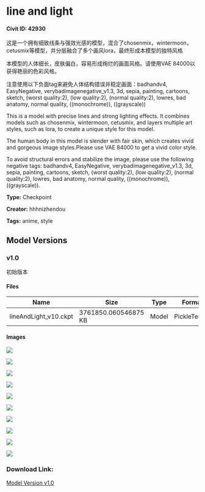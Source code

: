 # line and light

#### Civit ID: 42930

<p>这是一个拥有细致线条与强效光感的模型，混合了chosenmix，wintermoon，cetusmix等模型，并分层融合了多个画风lora，最终形成本模型的独特风格</p><p>本模型的人体细长，皮肤偏白，容易形成绚烂的画面风格。请使用VAE 84000以获得艳丽的色彩风格。</p><p>注意使用以下负面tag来避免人体结构错误并稳定画面：badhandv4, EasyNegative, verybadimagenegative_v1.3, 3d, sepia, painting, cartoons, sketch, (worst quality:2), (low quality:2), (normal quality:2), lowres, bad anatomy, normal quality, ((monochrome)), ((grayscale))</p><p></p><p></p><p>This is a model with precise lines and strong lighting effects. It combines models such as chosenmix, wintermoon, cetusmix, and layers multiple art styles, such as lora, to create a unique style for this model.</p><p>The human body in this model is slender with fair skin, which creates vivid and gorgeous image styles.Please use VAE 84000 to get a vivid color style.</p><p>To avoid structural errors and stabilize the image, please use the following negative tags: badhandv4, EasyNegative, verybadimagenegative_v1.3, 3d, sepia, painting, cartoons, sketch, (worst quality:2), (low quality:2), (normal quality:2), lowres, bad anatomy, normal quality, ((monochrome)), ((grayscale)).</p>

**Type:** Checkpoint

**Creator:** hhhnizhendou

**Tags:** anime, style

## Model Versions

### v1.0

<p>初始版本</p>

#### Files

| Name | Size | Type | Format | Download Url | AutoV1 | AutoV2 | SHA256 | CRC32 | BLAKE3 |
| --- | --- | --- | --- | --- | --- | --- | --- | --- | --- |
| lineAndLight_v10.ckpt | 3761850.060546875 KB | Model | PickleTensor | https://civitai.com/api/download/models/47602 | E0DCEC61 | F627448629 | F62744862995F27BE9C9BCF2A8C02A76F16C570209F226CFC2FBB2641401ACDB | 467242DB | E47D46198F3F2CF3BA52490614C53B19038DC95C8F3B10C536F93F96063621DA |

#### Images

<p><img src="https://image.civitai.com/xG1nkqKTMzGDvpLrqFT7WA/888c745a-578b-4cf0-3d2f-a4aab3dd1400/width=450/513650.jpeg" /></p>

<p><img src="https://image.civitai.com/xG1nkqKTMzGDvpLrqFT7WA/d2a65257-d3ee-4d0b-4786-bcde1dedd900/width=450/513126.jpeg" /></p>

<p><img src="https://image.civitai.com/xG1nkqKTMzGDvpLrqFT7WA/854a4907-afb0-40ef-5019-bec74677e700/width=450/513134.jpeg" /></p>

<p><img src="https://image.civitai.com/xG1nkqKTMzGDvpLrqFT7WA/22238ac2-6818-475a-55e1-52ab1aab8000/width=450/513651.jpeg" /></p>

<p><img src="https://image.civitai.com/xG1nkqKTMzGDvpLrqFT7WA/35af183b-c8c3-4464-bd3b-e79e61a13e00/width=450/513653.jpeg" /></p>

<p><img src="https://image.civitai.com/xG1nkqKTMzGDvpLrqFT7WA/a90519f7-cc9e-4dc8-7402-1642e61db200/width=450/513137.jpeg" /></p>

<p><img src="https://image.civitai.com/xG1nkqKTMzGDvpLrqFT7WA/e9ad0820-7b36-4dde-0497-1957fdf67b00/width=450/513141.jpeg" /></p>

<p><img src="https://image.civitai.com/xG1nkqKTMzGDvpLrqFT7WA/492ed2a0-184e-47c2-9dd9-c1c3ebe2f200/width=450/513652.jpeg" /></p>

<p><img src="https://image.civitai.com/xG1nkqKTMzGDvpLrqFT7WA/f4c9b5b8-c6b4-4416-2a32-2445676a8100/width=450/513147.jpeg" /></p>

<p><img src="https://image.civitai.com/xG1nkqKTMzGDvpLrqFT7WA/934abb80-1fc1-4dc7-d3cc-cc9d007d0800/width=450/513150.jpeg" /></p>

### Download Link:

[Model Version v1.0](https://civitai.com/api/download/models/47602)

